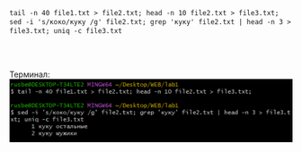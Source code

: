     tail -n 40 file1.txt > file2.txt; head -n 10 file2.txt > file3.txt;
    sed -i 's/коко/куку /g' file2.txt; grep 'куку' file2.txt | head -n 3 > file3.txt; uniq -c file3.txt
 <br> </br>
 
 Терминал: 
 ![Screenshot](screen.png)
